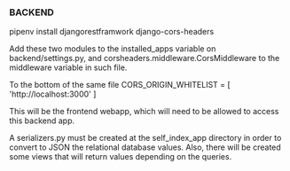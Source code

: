 ### BACKEND
pipenv install djangorestframwork django-cors-headers

Add these two modules to the installed_apps variable on backend/settings.py, and corsheaders.middleware.CorsMiddleware to the middleware variable in such file.

To the bottom of the same file
CORS_ORIGIN_WHITELIST = [
     'http://localhost:3000'
]

This will be the frontend webapp, which will need to be allowed to access this backend app.

A serializers.py must be created at the self_index_app directory in order to convert to JSON the relational database values. Also, there will be created some views that will return values depending on the queries.